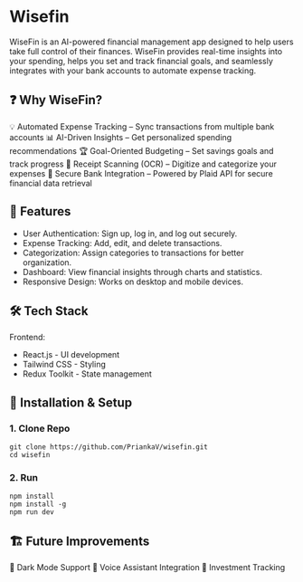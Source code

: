 # **Wisefin**

WiseFin is an AI-powered financial management app designed to help users take full control of their finances. WiseFin provides real-time insights into your spending, helps you set and track financial goals, and seamlessly integrates with your bank accounts to automate expense tracking.

## ❓ Why WiseFin?
💡 Automated Expense Tracking – Sync transactions from multiple bank accounts
📊 AI-Driven Insights – Get personalized spending recommendations
🏆 Goal-Oriented Budgeting – Set savings goals and track progress
🧾 Receipt Scanning (OCR) – Digitize and categorize your expenses
🔐 Secure Bank Integration – Powered by Plaid API for secure financial data retrieval

## 🚀 Features
* User Authentication: Sign up, log in, and log out securely.
* Expense Tracking: Add, edit, and delete transactions.
* Categorization: Assign categories to transactions for better organization.
* Dashboard: View financial insights through charts and statistics.
* Responsive Design: Works on desktop and mobile devices.

## 🛠️ Tech Stack
Frontend:

* React.js - UI development
* Tailwind CSS - Styling
* Redux Toolkit - State management

## 📜 Installation & Setup
### 1. Clone Repo
```
git clone https://github.com/PriankaV/wisefin.git
cd wisefin
```
### 2. Run
```
npm install
npm install -g
npm run dev
```
## 🏗️ Future Improvements
🔹 Dark Mode Support
🔹 Voice Assistant Integration
🔹 Investment Tracking
